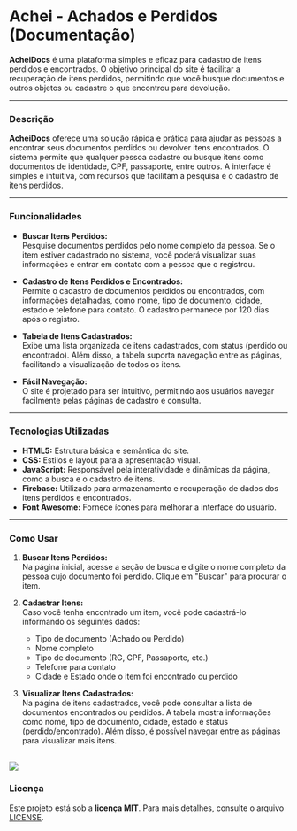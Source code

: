 # Achei - Achados e Perdidos (Documentação)

**AcheiDocs** é uma plataforma simples e eficaz para cadastro de itens perdidos e encontrados. O objetivo principal do site é facilitar a recuperação de itens perdidos, permitindo que você busque documentos e outros objetos ou cadastre o que encontrou para devolução.

---

### Descrição

**AcheiDocs** oferece uma solução rápida e prática para ajudar as pessoas a encontrar seus documentos perdidos ou devolver itens encontrados. O sistema permite que qualquer pessoa cadastre ou busque itens como documentos de identidade, CPF, passaporte, entre outros. A interface é simples e intuitiva, com recursos que facilitam a pesquisa e o cadastro de itens perdidos.

---

### Funcionalidades

- **Buscar Itens Perdidos:**  
  Pesquise documentos perdidos pelo nome completo da pessoa. Se o item estiver cadastrado no sistema, você poderá visualizar suas informações e entrar em contato com a pessoa que o registrou.

- **Cadastro de Itens Perdidos e Encontrados:**  
  Permite o cadastro de documentos perdidos ou encontrados, com informações detalhadas, como nome, tipo de documento, cidade, estado e telefone para contato. O cadastro permanece por 120 dias após o registro.

- **Tabela de Itens Cadastrados:**  
  Exibe uma lista organizada de itens cadastrados, com status (perdido ou encontrado). Além disso, a tabela suporta navegação entre as páginas, facilitando a visualização de todos os itens.

- **Fácil Navegação:**  
  O site é projetado para ser intuitivo, permitindo aos usuários navegar facilmente pelas páginas de cadastro e consulta.

---

### Tecnologias Utilizadas

- **HTML5:** Estrutura básica e semântica do site.
- **CSS:** Estilos e layout para a apresentação visual.
- **JavaScript:** Responsável pela interatividade e dinâmicas da página, como a busca e o cadastro de itens.
- **Firebase:** Utilizado para armazenamento e recuperação de dados dos itens perdidos e encontrados.
- **Font Awesome:** Fornece ícones para melhorar a interface do usuário.

---

### Como Usar

1. **Buscar Itens Perdidos:**  
   Na página inicial, acesse a seção de busca e digite o nome completo da pessoa cujo documento foi perdido. Clique em "Buscar" para procurar o item.

2. **Cadastrar Itens:**  
   Caso você tenha encontrado um item, você pode cadastrá-lo informando os seguintes dados:
   - Tipo de documento (Achado ou Perdido)
   - Nome completo
   - Tipo de documento (RG, CPF, Passaporte, etc.)
   - Telefone para contato
   - Cidade e Estado onde o item foi encontrado ou perdido

3. **Visualizar Itens Cadastrados:**  
   Na página de itens cadastrados, você pode consultar a lista de documentos encontrados ou perdidos. A tabela mostra informações como nome, tipo de documento, cidade, estado e status (perdido/encontrado). Além disso, é possível navegar entre as páginas para visualizar mais itens.


[![](https://mermaid.ink/img/pako:eNqlU7tuwzAM_BVBUx9J0K4eMmUuAhhZCi2sxDhCLdHQY2iD_HtpN06cRi1aVBN1xyN1lLSXmgzKSuoWYlxZaAI45QWvARGbmCFYEvtPsF_3MQXrG-HJ4TWasMUt-QKjrQFTwDEmMFSoZDtakc4OfSrQpkBpMMA0hJPu5nZCv-SoC9xB-anlE18y3R_qd2eZTGkdqAsWUz_J_8-F4ZTjBA_Y2B9ccza09h1CPQi_cV1zCXRw4flv41xTeGKzFyktV52kXDcf35eSj0qK-ZyDh8XijuPzNVRidCiWX1XH5EHYVxhtVCIn27seJedy163OorGRIYFOLOVMOgwOrOEvMkxGybRDfvey4tBAeFVS-QPnQU5Uv3ktqxQyzmSg3OxktYU28i53BhIe_9cJ7cA_E437wwdNcRt6?type=png)](https://mermaid.live/edit#pako:eNqlU7tuwzAM_BVBUx9J0K4eMmUuAhhZCi2sxDhCLdHQY2iD_HtpN06cRi1aVBN1xyN1lLSXmgzKSuoWYlxZaAI45QWvARGbmCFYEvtPsF_3MQXrG-HJ4TWasMUt-QKjrQFTwDEmMFSoZDtakc4OfSrQpkBpMMA0hJPu5nZCv-SoC9xB-anlE18y3R_qd2eZTGkdqAsWUz_J_8-F4ZTjBA_Y2B9ccza09h1CPQi_cV1zCXRw4flv41xTeGKzFyktV52kXDcf35eSj0qK-ZyDh8XijuPzNVRidCiWX1XH5EHYVxhtVCIn27seJedy163OorGRIYFOLOVMOgwOrOEvMkxGybRDfvey4tBAeFVS-QPnQU5Uv3ktqxQyzmSg3OxktYU28i53BhIe_9cJ7cA_E437wwdNcRt6)
---

### Licença

Este projeto está sob a **licença MIT**. Para mais detalhes, consulte o arquivo [LICENSE](LICENSE).
